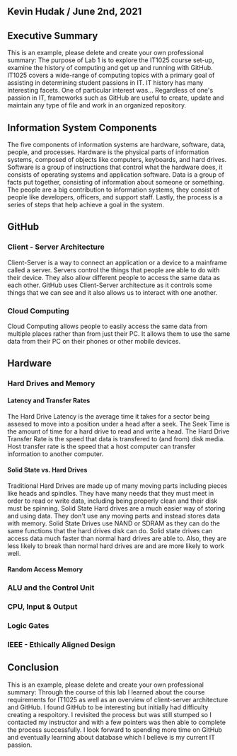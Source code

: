 ## Kevin Hudak / June 2nd, 2021

## Executive Summary
This is an example, please delete and create your own professional summary:
The purpose of Lab 1 is to explore the IT1025 course set-up, examine the history of computing and get up and running with GitHub. IT1025 covers a wide-range of computing topics with a primary goal of assisting in determining student passions in IT.  IT history has many interesting facets. One of particular interest was... Regardless of one's passion in IT, frameworks such as GitHub are useful to create, update and maintain any type of file and work in an organized repository.

## Information System Components
The five components of information systems are hardware, software, data, people, and processes. Hardware is the physical parts of information systems, composed of objects like computers, keyboards, and hard drives. Software is a group of instructions that control what the hardware does, it consists of operating systems and application software. Data is a group of facts put together, consisting of information about someone or something. The people are a big contribution to information systems, they consist of people like developers, officers, and support staff. Lastly, the process is a series of steps that help achieve a goal in the system.
## GitHub
### Client - Server Architecture
Client-Server is a way to connect an application or a device to a mainframe called a server. Servers control the things that people are able to do with their device. They also allow different people to access the same data as each other. GitHub uses Client-Server architecture as it controls some things that we can see and it also allows us to interact with one another.
### Cloud Computing
Cloud Computing allows people to easily access the same data from multiple places rather than from just their PC. It allows them to use the same data from their PC on their phones or other mobile devices.
## Hardware
### Hard Drives and Memory
#### Latency and Transfer Rates
The Hard Drive Latency is the average time it takes for a sector being assesed to move into a position under a head after a seek. The Seek Time is the amount of time for a hard drive to read and write a head. The Hard Drive Transfer Rate is the speed that data is transfered to (and from) disk media. Host transfer rate is the speed that a host computer can transfer information to another computer.
#### Solid State vs. Hard Drives
Traditional Hard Drives are made up of many moving parts including pieces like heads and spindles. They have many needs that they must meet in order to read or write data, including being properly clean and their disk must be spinning. Solid State Hard drives are a much easier way of storing and using data. They don't use any moving parts and instead stores data with memory. Solid State Drives use NAND or SDRAM as they can do the same functions that the hard drives disk can do. Solid state drives can access data much faster than normal hard drives are able to. Also, they are less likely to break than normal hard drives are and are more likely to work well.
#### Random Access Memory
### ALU and the Control Unit
### CPU, Input & Output
### Logic Gates 
### IEEE - Ethically Aligned Design

## Conclusion
This is an example, please delete and create your own professional summary:
Through the course of this lab I learned about the course requirements for IT1025 as well as an overview of client-server architecture and GitHub.  I found GitHub to be interesting but initially had difficulty creating a respoitory.  I revisited the process but was still stumped so I contacted my instructor and with a few pointers was then able to complete the process successfully. I look forward to spending more time on GitHub and eventually learning about database which I believe is my current IT passion.
